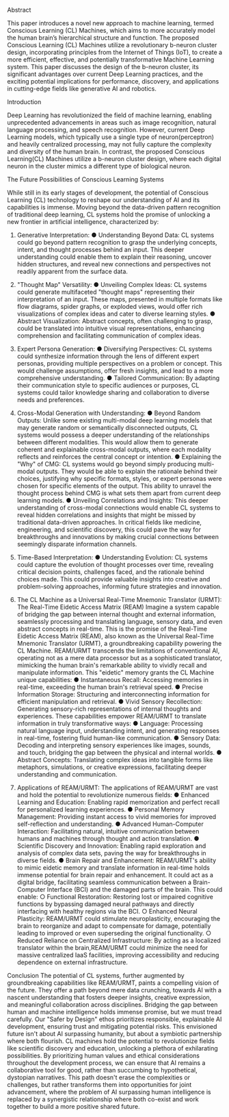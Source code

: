 Abstract

This paper introduces a novel new approach to machine learning, termed Conscious Learning (CL) Machines, which aims to more accurately model the human brain’s hierarchical structure and function. The proposed Conscious Learning (CL) Machines utilize a revolutionary b-neuron cluster design, incorporating principles from the Internet of Things (IoT), to create a more efficient, effective, and potentially transformative Machine Learning system. This paper discusses the design of the b-neuron cluster, its significant advantages over current Deep Learning practices, and the exciting potential implications for performance, discovery, and applications in cutting-edge fields like generative AI and robotics.

Introduction

Deep Learning has revolutionized the field of machine learning, enabling unprecedented advancements in areas such as image recognition, natural language processing, and speech recognition. However, current Deep Learning models, which typically use a single type of neuron(perceptron) and heavily centralized processing, may not fully capture the complexity and diversity of the human brain. In contrast, the proposed Conscious Learning(CL) Machines utilize a b-neuron cluster design, where each digital
neuron in the cluster mimics a different type of biological neuron.




The Future Possibilities of Conscious Learning Systems

While still in its early stages of development, the potential of Conscious Learning (CL) technology to reshape our understanding of AI and its capabilities is immense. Moving beyond the data-driven pattern recognition of traditional deep learning, CL systems hold the promise of unlocking a new frontier in artificial intelligence, characterized by:

1. Generative Interpretation:
● Understanding Beyond Data: CL systems could go beyond pattern recognition to grasp the underlying concepts, intent, and thought processes behind an input. This deeper understanding could enable them to explain their reasoning, uncover hidden structures, and reveal new connections and perspectives not readily apparent from the surface data.
2. "Thought Map" Versatility:
● Unveiling Complex Ideas: CL systems could generate multifaceted "thought maps" representing their interpretation of an input. These maps, presented in multiple formats like flow diagrams, spider graphs, or exploded views, would offer rich visualizations of complex ideas and cater to diverse learning styles.
● Abstract Visualization: Abstract concepts, often challenging to grasp, could be translated into intuitive visual representations, enhancing comprehension and facilitating communication of complex ideas.

 3. Expert Persona Generation:
● Diversifying Perspectives: CL systems could synthesize information through the lens of different expert personas, providing multiple perspectives on a problem or concept. This would challenge assumptions, offer fresh insights, and lead to a more comprehensive understanding.
● Tailored Communication: By adapting their communication style to specific audiences or purposes, CL systems could tailor knowledge sharing and collaboration to diverse needs and preferences.
4. Cross-Modal Generation with Understanding:
● Beyond Random Outputs: Unlike some existing multi-modal deep learning models that may generate random or semantically disconnected outputs, CL systems would possess a deeper understanding of the relationships between different modalities. This would allow them to generate coherent and explainable cross-modal outputs, where each modality reflects and reinforces the central concept or intention.
● Explaining the "Why" of CMG: CL systems would go beyond simply producing multi-modal outputs. They would be able to explain the rationale behind their choices, justifying why specific formats, styles, or expert personas were chosen for specific elements of the output. This ability to unravel the thought process behind CMG is what sets them apart from current deep learning models.
● Unveiling Correlations and Insights: This deeper understanding of cross-modal connections would enable CL systems to reveal hidden correlations and insights that might be missed by traditional data-driven approaches. In critical fields like medicine, engineering, and scientific discovery, this could pave the way for breakthroughs and innovations by making crucial connections between seemingly disparate information channels.

 5. Time-Based Interpretation:
● Understanding Evolution: CL systems could capture the evolution of thought processes over time, revealing critical decision points, challenges faced, and the rationale behind choices made. This could provide valuable insights into creative and problem-solving approaches, informing future strategies and innovation.

6. The CL Machine as a Universal Real-Time Mnemonic Translator (URMT): The Real-Time Eidetic Access Matrix (REAM)
Imagine a system capable of bridging the gap between internal thought and external information, seamlessly processing and translating language, sensory data, and even abstract concepts in real-time. This is the promise of the Real-Time Eidetic Access Matrix (REAM), also known as the Universal Real-Time Mnemonic Translator (URMT), a groundbreaking capability powering the CL Machine.
REAM/URMT transcends the limitations of conventional AI, operating not as a mere data processor but as a sophisticated translator, mimicking the human brain's remarkable ability to vividly recall and manipulate information. This "eidetic" memory grants the CL Machine unique capabilities:
● Instantaneous Recall: Accessing memories in real-time, exceeding the human brain's retrieval speed.
● Precise Information Storage: Structuring and interconnecting information for efficient manipulation and retrieval.
● Vivid Sensory Recollection: Generating sensory-rich representations of internal thoughts and experiences.
These capabilities empower REAM/URMT to translate information in truly transformative ways:
● Language: Processing natural language input, understanding intent, and generating responses in real-time, fostering fluid human-like communication.
● Sensory Data: Decoding and interpreting sensory experiences like images, sounds, and touch, bridging the gap between the physical and internal worlds.
● Abstract Concepts: Translating complex ideas into tangible forms like metaphors, simulations, or creative expressions, facilitating deeper understanding and communication.

 7. Applications of REAM/URMT:
The applications of REAM/URMT are vast and hold the potential to revolutionize numerous fields:
● Enhanced Learning and Education: Enabling rapid memorization and perfect recall for personalized learning experiences.
● Personal Memory Management: Providing instant access to vivid memories for improved self-reflection and understanding.
● Advanced Human-Computer Interaction: Facilitating natural, intuitive communication between humans and machines through thought and action translation.
● Scientific Discovery and Innovation: Enabling rapid exploration and analysis of complex data sets, paving the way for breakthroughs in diverse fields.
● Brain Repair and Enhancement: REAM/URMT's ability to mimic eidetic memory and translate information in real-time holds immense potential for brain repair and enhancement. It could act as a digital bridge, facilitating seamless communication between a Brain-Computer Interface (BCI) and the damaged parts of the brain. This could enable:
○ Functional Restoration: Restoring lost or impaired cognitive functions by bypassing damaged neural pathways and directly interfacing with healthy regions via the BCI.
○ Enhanced Neural Plasticity: REAM/URMT could stimulate neuroplasticity, encouraging the brain to reorganize and adapt to compensate for damage, potentially leading to improved or even superseding the original functionality.
○ Reduced Reliance on Centralized Infrastructure: By acting as a localized translator within the brain,REAM/URMT could minimize the need for massive centralized IaaS facilities, improving accessibility and reducing dependence on external infrastructure.

Conclusion
The potential of CL systems, further augmented by groundbreaking capabilities like REAM/URMT, paints a compelling vision of the future. They offer a path beyond mere data crunching, towards AI with a nascent understanding that fosters deeper insights, creative expression, and meaningful collaboration across disciplines.
Bridging the gap between human and machine intelligence holds immense promise, but we must tread carefully. Our "Safer by Design" ethos prioritizes responsible, explainable AI development, ensuring trust and mitigating potential risks.
This envisioned future isn't about AI surpassing humanity, but about a symbiotic partnership where both flourish. CL machines hold the potential to revolutionize fields like scientific discovery and education, unlocking a plethora of exhilarating possibilities.
By prioritizing human values and ethical considerations throughout the development process, we can ensure that AI remains a collaborative tool for good, rather than succumbing to hypothetical, dystopian narratives. This path doesn't erase the complexities or challenges, but rather transforms them into opportunities for joint advancement, where the problem of AI surpassing human intelligence is replaced by a synergistic relationship where both co-exist and work together to build a more positive shared future.


